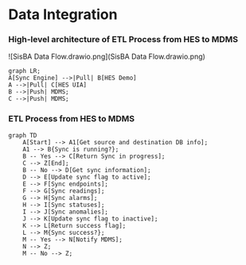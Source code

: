 # Data Integration

### High-level architecture of ETL Process from HES to MDMS

![SisBA Data Flow.drawio.png](SisBA Data Flow.drawio.png)

```mermaid
graph LR;
A[Sync Engine] -->|Pull| B[HES Demo]
A -->|Pull| C[HES UIA]
B -->|Push| MDMS;
C -->|Push| MDMS;
```

### ETL Process from HES to MDMS

```mermaid
graph TD
    A[Start] --> A1[Get source and destination DB info];
    A1 --> B{Sync is running?};
    B -- Yes --> C[Return Sync in progress];
    C --> Z[End];
    B -- No --> D[Get sync information];
    D --> E[Update sync flag to active];
    E --> F[Sync endpoints];
    F --> G[Sync readings];
    G --> H[Sync alarms];
    H --> I[Sync statuses];
    I --> J[Sync anomalies];
    J --> K[Update sync flag to inactive];
    K --> L[Return success flag];
    L --> M{Sync success?};
    M -- Yes --> N[Notify MDMS];
    N --> Z;
    M -- No --> Z;
```